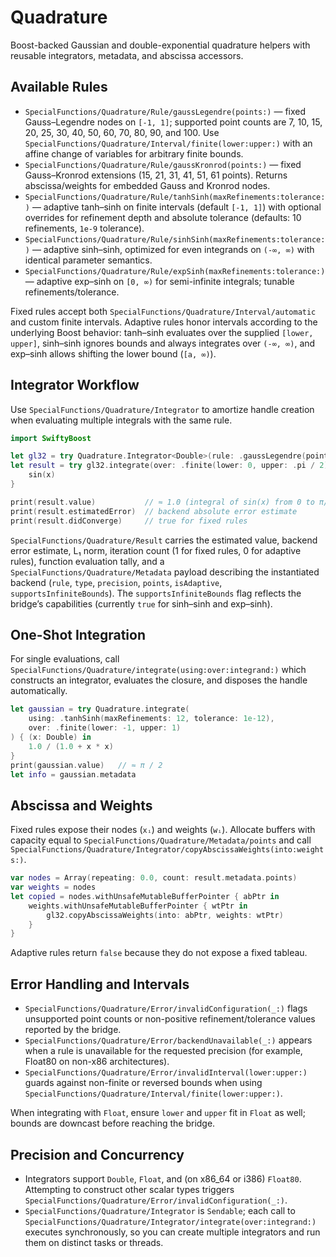 # Quadrature

Boost-backed Gaussian and double-exponential quadrature helpers with reusable integrators, metadata, and abscissa accessors.

## Available Rules

- ``SpecialFunctions/Quadrature/Rule/gaussLegendre(points:)`` — fixed Gauss–Legendre nodes on `[-1, 1]`; supported point counts are 7, 10, 15, 20, 25, 30, 40, 50, 60, 70, 80, 90, and 100. Use ``SpecialFunctions/Quadrature/Interval/finite(lower:upper:)`` with an affine change of variables for arbitrary finite bounds.
- ``SpecialFunctions/Quadrature/Rule/gaussKronrod(points:)`` — fixed Gauss–Kronrod extensions (15, 21, 31, 41, 51, 61 points). Returns abscissa/weights for embedded Gauss and Kronrod nodes.
- ``SpecialFunctions/Quadrature/Rule/tanhSinh(maxRefinements:tolerance:)`` — adaptive tanh–sinh on finite intervals (default `[-1, 1]`) with optional overrides for refinement depth and absolute tolerance (defaults: 10 refinements, `1e-9` tolerance).
- ``SpecialFunctions/Quadrature/Rule/sinhSinh(maxRefinements:tolerance:)`` — adaptive sinh–sinh, optimized for even integrands on `(-∞, ∞)` with identical parameter semantics.
- ``SpecialFunctions/Quadrature/Rule/expSinh(maxRefinements:tolerance:)`` — adaptive exp–sinh on `[0, ∞)` for semi-infinite integrals; tunable refinements/tolerance.

Fixed rules accept both ``SpecialFunctions/Quadrature/Interval/automatic`` and custom finite intervals. Adaptive rules honor intervals according to the underlying Boost behavior: tanh–sinh evaluates over the supplied `[lower, upper]`, sinh–sinh ignores bounds and always integrates over `(-∞, ∞)`, and exp–sinh allows shifting the lower bound (`[a, ∞)`).

## Integrator Workflow

Use ``SpecialFunctions/Quadrature/Integrator`` to amortize handle creation when evaluating multiple integrals with the same rule.

```swift
import SwiftyBoost

let gl32 = try Quadrature.Integrator<Double>(rule: .gaussLegendre(points: 32))
let result = try gl32.integrate(over: .finite(lower: 0, upper: .pi / 2)) { x in
    sin(x)
}

print(result.value)           // ≈ 1.0 (integral of sin(x) from 0 to π/2)
print(result.estimatedError)  // backend absolute error estimate
print(result.didConverge)     // true for fixed rules
```

``SpecialFunctions/Quadrature/Result`` carries the estimated value, backend error estimate, L₁ norm, iteration count (1 for fixed rules, 0 for adaptive rules), function evaluation tally, and a ``SpecialFunctions/Quadrature/Metadata`` payload describing the instantiated backend (`rule`, `type`, `precision`, `points`, `isAdaptive`, `supportsInfiniteBounds`). The `supportsInfiniteBounds` flag reflects the bridge’s capabilities (currently `true` for sinh–sinh and exp–sinh).

## One-Shot Integration

For single evaluations, call ``SpecialFunctions/Quadrature/integrate(using:over:integrand:)`` which constructs an integrator, evaluates the closure, and disposes the handle automatically.

```swift
let gaussian = try Quadrature.integrate(
    using: .tanhSinh(maxRefinements: 12, tolerance: 1e-12),
    over: .finite(lower: -1, upper: 1)
) { (x: Double) in
    1.0 / (1.0 + x * x)
}
print(gaussian.value)   // ≈ π / 2
let info = gaussian.metadata
```

## Abscissa and Weights

Fixed rules expose their nodes (`xᵢ`) and weights (`wᵢ`). Allocate buffers with capacity equal to ``SpecialFunctions/Quadrature/Metadata/points`` and call ``SpecialFunctions/Quadrature/Integrator/copyAbscissaWeights(into:weights:)``.

```swift
var nodes = Array(repeating: 0.0, count: result.metadata.points)
var weights = nodes
let copied = nodes.withUnsafeMutableBufferPointer { abPtr in
    weights.withUnsafeMutableBufferPointer { wtPtr in
        gl32.copyAbscissaWeights(into: abPtr, weights: wtPtr)
    }
}
```

Adaptive rules return `false` because they do not expose a fixed tableau.

## Error Handling and Intervals

- ``SpecialFunctions/Quadrature/Error/invalidConfiguration(_:)`` flags unsupported point counts or non-positive refinement/tolerance values reported by the bridge.
- ``SpecialFunctions/Quadrature/Error/backendUnavailable(_:)`` appears when a rule is unavailable for the requested precision (for example, Float80 on non-x86 architectures).
- ``SpecialFunctions/Quadrature/Error/invalidInterval(lower:upper:)`` guards against non-finite or reversed bounds when using ``SpecialFunctions/Quadrature/Interval/finite(lower:upper:)``.

When integrating with `Float`, ensure `lower` and `upper` fit in `Float` as well; bounds are downcast before reaching the bridge.

## Precision and Concurrency

- Integrators support `Double`, `Float`, and (on x86_64 or i386) `Float80`. Attempting to construct other scalar types triggers ``SpecialFunctions/Quadrature/Error/invalidConfiguration(_:)``.
- ``SpecialFunctions/Quadrature/Integrator`` is ``Sendable``; each call to ``SpecialFunctions/Quadrature/Integrator/integrate(over:integrand:)`` executes synchronously, so you can create multiple integrators and run them on distinct tasks or threads.

